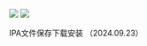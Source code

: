 
![](https://img.shields.io/badge/Zachary46-666-green.svg)
[![](https://img.shields.io/badge/Zachary46-666-green.svg)](点击跳转的链接)

IPA文件保存下载安装 （2024.09.23）
